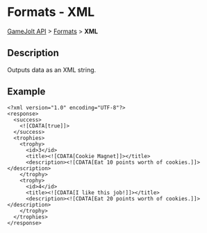 # Formats - XML

[GameJolt API](../../index.md) > [Formats](index.md) > __XML__

## Description

Outputs data as an XML string.

## Example

```
<?xml version="1.0" encoding="UTF-8"?>
<response>
  <success>
    <![CDATA[true]]>
  </success>
  <trophies>
    <trophy>
      <id>3</id>
      <title><![CDATA[Cookie Magnet]]></title>
      <description><![CDATA[Eat 10 points worth of cookies.]]></description>
    </trophy>
    <trophy>
      <id>4</id>
      <title><![CDATA[I like this job!]]></title>
      <description><![CDATA[Eat 20 points worth of cookies.]]></description>
    </trophy>
  </trophies>
</response>
```
